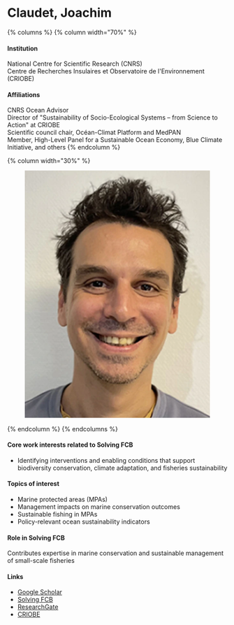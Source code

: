 # Claudet, Joachim

{% columns %}
{% column width="70%" %}
#### Institution

National Centre for Scientific Research (CNRS)\
Centre de Recherches Insulaires et Observatoire de l'Environnement (CRIOBE)

#### Affiliations

CNRS Ocean Advisor
\
Director of "Sustainability of Socio-Ecological Systems – from Science to Action" at CRIOBE
\
Scientific council chair, Océan-Climat Platform and MedPAN
\
Member, High-Level Panel for a Sustainable Ocean Economy, Blue Climate Initiative, and others
{% endcolumn %}

{% column width="30%" %}
<figure><img src="https://raw.githubusercontent.com/Solving-FCB/docs/refs/heads/main/.img/claudet-j.webp" alt=""></figure>
{% endcolumn %}
{% endcolumns %}

#### Core work interests related to Solving FCB

* Identifying interventions and enabling conditions that support biodiversity conservation, climate adaptation, and fisheries sustainability

#### Topics of interest

* Marine protected areas (MPAs)
* Management impacts on marine conservation outcomes
* Sustainable fishing in MPAs
* Policy-relevant ocean sustainability indicators

#### Role in Solving FCB

Contributes expertise in marine conservation and sustainable management of small-scale fisheries

#### Links

* [Google Scholar](https://scholar.google.com/citations?user=TK8IUGEAAAAJ)
* [Solving FCB](https://solvingfcb.org/people/claudet-j/)
* [ResearchGate](https://www.researchgate.net/profile/Joachim-Claudet)
* [CRIOBE](https://www.criobe.pf/personnel/joachim-claudet/)
